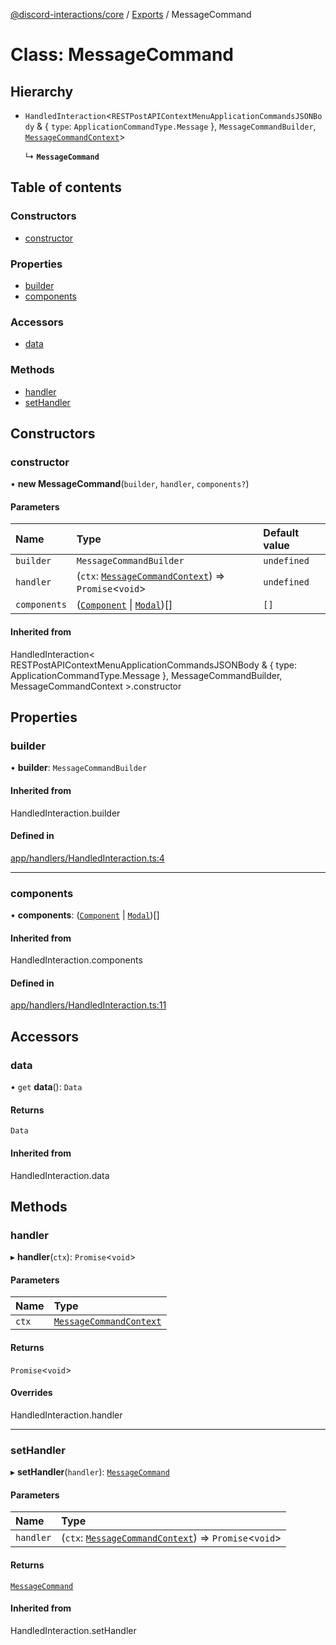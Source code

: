[@discord-interactions/core](../README.md) / [Exports](../modules.md) / MessageCommand

# Class: MessageCommand

## Hierarchy

- `HandledInteraction`<`RESTPostAPIContextMenuApplicationCommandsJSONBody` & { `type`: `ApplicationCommandType.Message`  }, `MessageCommandBuilder`, [`MessageCommandContext`](MessageCommandContext.md)\>

  ↳ **`MessageCommand`**

## Table of contents

### Constructors

- [constructor](MessageCommand.md#constructor)

### Properties

- [builder](MessageCommand.md#builder)
- [components](MessageCommand.md#components)

### Accessors

- [data](MessageCommand.md#data)

### Methods

- [handler](MessageCommand.md#handler)
- [setHandler](MessageCommand.md#sethandler)

## Constructors

### constructor

• **new MessageCommand**(`builder`, `handler`, `components?`)

#### Parameters

| Name | Type | Default value |
| :------ | :------ | :------ |
| `builder` | `MessageCommandBuilder` | `undefined` |
| `handler` | (`ctx`: [`MessageCommandContext`](MessageCommandContext.md)) => `Promise`<`void`\> | `undefined` |
| `components` | ([`Component`](../modules.md#component) \| [`Modal`](Modal.md))[] | `[]` |

#### Inherited from

HandledInteraction<
  RESTPostAPIContextMenuApplicationCommandsJSONBody & { type: ApplicationCommandType.Message },
  MessageCommandBuilder,
  MessageCommandContext
\>.constructor

## Properties

### builder

• **builder**: `MessageCommandBuilder`

#### Inherited from

HandledInteraction.builder

#### Defined in

[app/handlers/HandledInteraction.ts:4](https://github.com/ssMMiles/discord-interactions/blob/aef28b7/packages/core/src/app/handlers/HandledInteraction.ts#L4)

___

### components

• **components**: ([`Component`](../modules.md#component) \| [`Modal`](Modal.md))[]

#### Inherited from

HandledInteraction.components

#### Defined in

[app/handlers/HandledInteraction.ts:11](https://github.com/ssMMiles/discord-interactions/blob/aef28b7/packages/core/src/app/handlers/HandledInteraction.ts#L11)

## Accessors

### data

• `get` **data**(): `Data`

#### Returns

`Data`

#### Inherited from

HandledInteraction.data

## Methods

### handler

▸ **handler**(`ctx`): `Promise`<`void`\>

#### Parameters

| Name | Type |
| :------ | :------ |
| `ctx` | [`MessageCommandContext`](MessageCommandContext.md) |

#### Returns

`Promise`<`void`\>

#### Overrides

HandledInteraction.handler

___

### setHandler

▸ **setHandler**(`handler`): [`MessageCommand`](MessageCommand.md)

#### Parameters

| Name | Type |
| :------ | :------ |
| `handler` | (`ctx`: [`MessageCommandContext`](MessageCommandContext.md)) => `Promise`<`void`\> |

#### Returns

[`MessageCommand`](MessageCommand.md)

#### Inherited from

HandledInteraction.setHandler
